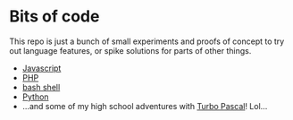 Bits of code 
====

This repo is just a bunch of small experiments and proofs of concept to try out 
language features, or spike solutions for parts of other things.
* [Javascript](/js "")
* [PHP](/php "")
* [bash shell](/scr "")
* [Python](/python "")
* ...and some of my high school adventures with [Turbo Pascal](/pascal "")! Lol...
